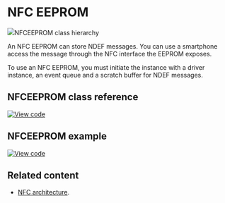 # NFC EEPROM

<span class="images">![](https://os.mbed.com/docs/mbed-os/v6.0/mbed-os-api-doxy/classmbed_1_1nfc_1_1_n_f_c_e_e_p_r_o_m.png)<span>NFCEEPROM class hierarchy</span></span>

An NFC EEPROM can store NDEF messages. You can use a smartphone access the message through the NFC interface the EEPROM exposes.

To use an NFC EEPROM, you must initiate the instance with a driver instance, an event queue and a scratch buffer for NDEF messages.

## NFCEEPROM class reference

[![View code](https://www.mbed.com/embed/?type=library)](https://os.mbed.com/docs/mbed-os/v6.0/mbed-os-api-doxy/classmbed_1_1nfc_1_1_n_f_c_e_e_p_r_o_m.html)

## NFCEEPROM example

[![View code](https://www.mbed.com/embed/?url=https://github.com/ARMmbed/mbed-os-snippet-NFC_EEPROM/tree/v6.0)](https://github.com/ARMmbed/mbed-os-snippet-NFC_EEPROM/blob/v6.0/main.cpp)

## Related content

- [NFC architecture](../apis/nfc-technology.html).
